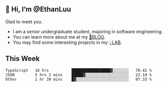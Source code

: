 ## 👋 Hi, I’m @EthanLuu

Glad to meet you.

- I am a senior undergraduate student, majoring in software engineering.
- You can learn more about me at my [📝BLOG](https://blog.ethanloo.cn).
- You may find some interesting projects in my [💡LAB](https://lab.ethanloo.cn).

## This Week
<!--START_SECTION:waka-->

```text
TypeScript   16 hrs          █████████████████▓░░░░░░░   70.41 %
JSON         5 hrs 2 mins    █████▓░░░░░░░░░░░░░░░░░░░   22.19 %
Other        1 hr 39 mins    █▓░░░░░░░░░░░░░░░░░░░░░░░   07.33 %
```

<!--END_SECTION:waka-->
